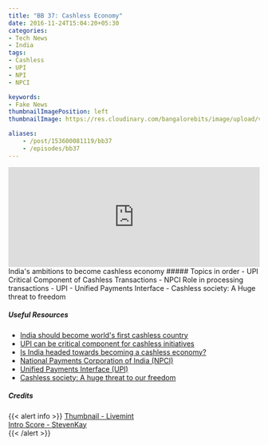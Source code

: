 ```yaml
---
title: "BB 37: Cashless Economy"
date: 2016-11-24T15:04:20+05:30
categories:
- Tech News
- India
tags:
- Cashless
- UPI
- NPI
- NPCI

keywords:
- Fake News
thumbnailImagePosition: left
thumbnailImage: https://res.cloudinary.com/bangalorebits/image/upload/v1517410309/bb-episode-assets/bb37-thumbnail.jpg

aliases:
    - /post/153600081119/bb37
    - /episodes/bb37
---
```

<iframe frameborder='0' height='200px' scrolling='no' seamless src='https://embed.simplecast.com/cfaa2b95?color=f5f5f5' width='100%'></iframe>
<BR>
India's ambitions to become cashless economy
<!--more-->
##### Topics in order
- UPI Critical Component of Cashless Transactions
- NPCI Role in processing transactions
- UPI - Unified Payments Interface
- Cashless society: A Huge threat to freedom


##### Useful Resources
*   [India should become world's first cashless country](https://economictimes.indiatimes.com/articleshow/53335811.cms?utm_source=contentofinterest&utm_medium=text&utm_campaign=cppst)
*   [UPI can be critical component for cashless initiatives](https://www.governancenow.com/views/interview/upi-can-be-critical-component-cashless-initiatives#sthash.ZF9hWjDJ.dpuf)
*   [Is India headed towards becoming a cashless economy?](https://www.governancenow.com/news/regular-story/-india-headed-wards-becoming-a-cashless-economy#sthash.XwBKDTee.dpuf)
*   [National Payments Corporation of India (NPCI)](https://www.npci.org.in/aboutus.aspx)
*   [Unified Payments Interface (UPI)](https://www.npci.org.in/UPI_Product.aspx)
*   [Cashless society: A huge threat to our freedom](https://www.cnbc.com/2013/12/12/cashless-society-a-huge-threat-to-our-freedomcommentary.html)
##### Credits

{{< alert info  >}}
  [Thumbnail - Livemint](https://www.livemint.com/) <BR>
  [Intro Score - StevenKay](https://plus.google.com/+StevenKay_Detachment)<BR>
{{< /alert >}}
